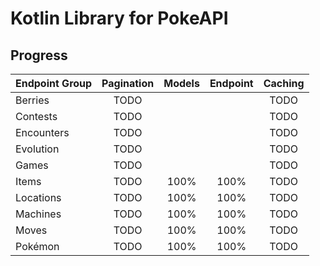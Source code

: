 # Kotlin Library for PokeAPI

## Progress

| Endpoint Group | Pagination | Models | Endpoint | Caching |
|:---------------|:----------:|:------:|:--------:|:-------:|
| Berries        |    TODO    |        |          |  TODO   | 
| Contests       |    TODO    |        |          |  TODO   | 
| Encounters     |    TODO    |        |          |  TODO   | 
| Evolution      |    TODO    |        |          |  TODO   | 
| Games          |    TODO    |        |          |  TODO   | 
| Items          |    TODO    |  100%  |   100%   |  TODO   | 
| Locations      |    TODO    |  100%  |   100%   |  TODO   | 
| Machines       |    TODO    |  100%  |   100%   |  TODO   | 
| Moves          |    TODO    |  100%  |   100%   |  TODO   | 
| Pokémon        |    TODO    |  100%  |   100%   |  TODO   |
